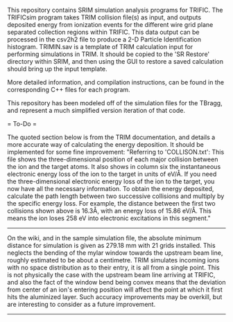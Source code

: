 This repository contains SRIM simulation analysis programs for TRIFIC. The TRIFICsim program takes TRIM collision file(s) as input, and outputs deposited energy from ionization events for the different wire grid plane separated collection regions within TRIFIC. This data output can be processed in the csv2h2 file to produce a 2-D Particle Identification histogram. TRIMIN.sav is a template of TRIM calculation input for performing simulations in TRIM. It should be copied to the 'SR Restore' directory within SRIM, and then using the GUI to restore a saved calculation should bring up the input template.

More detailed information, and compilation instructions, can be found in the corresponding C++ files for each program. 

This repository has been modeled off of the simulation files for the TBragg, and represent a much simplified version iteration of that code.

= To-Do = 

The quoted section below is from the TRIM documentation, and details a more accurate way of calculating the energy deposition. It should be implemented for some fine improvement:
"Referring to 'COLLISON.txt': This file shows the three-dimensional position of each major collision between the ion and the target atoms. It also shows in column six the instantaneous electronic energy loss of the ion to the target in units of eV/Å. If you need the three-dimensional electronic energy loss of the ion to the target, you now have all the necessary information. To obtain the energy deposited, calculate the path length between two successive collisions and multiply by the specific energy loss. For example, the distance between the first two collisions shown above is 16.3Å, with an energy loss of 15.86 eV/Å. This means the ion loses 258 eV into electronic excitations in this segment." 

---

On the wiki, and in the sample simulation file, the absolute minimum distance for simulation is given as 279.18 mm with 21 grids installed. This neglects the bending of the mylar window towards the upstream beam line, roughly estimated to be about a centimetre. TRIM simulates incoming ions with no space distribution as to their entry, it is all from a single point. This is not physically the case with the upstream beam line arriving at TRIFIC, and also the fact of the window bend being convex means that the deviation from center of an ion's entering position will affect the point at which it first hits the aluminized layer. Such accuracy improvements may be overkill, but are interesting to consider as a future improvement. 

---
